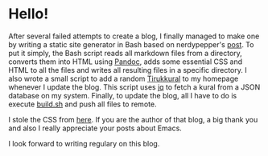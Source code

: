 # Hello!
After several failed attempts to create a blog, I finally managed to make one by writing a static site generator in Bash based on nerdypepper's [post](https://peppe.rs/posts/static_sites_with_bash/). To put it simply, the Bash script reads all markdown files from a directory, converts them into HTML using [Pandoc](https://pandoc.org/installing.html), adds some essential CSS and HTML to all the files and writes all resulting files in a specific directory. I also wrote a small script to add a random [Tirukkural](https://en.wikipedia.org/wiki/Tirukku%E1%B9%9Fa%E1%B8%B7) to my homepage whenever I update the blog. This script uses [jq](https://stedolan.github.io/jq/) to fetch a kural from a JSON database on my system. Finally, to update the blog, all I have to do is execute [build.sh](https://github.com/veera-sivarajan/veera-sivarajan.github.io/blob/master/build.sh) and push all files to remote.

I stole the CSS from [here](https://ambrevar.xyz/). If you are the author of that blog, a big thank you and also I really appreciate your posts about Emacs.

I look forward to writing regulary on this blog.
